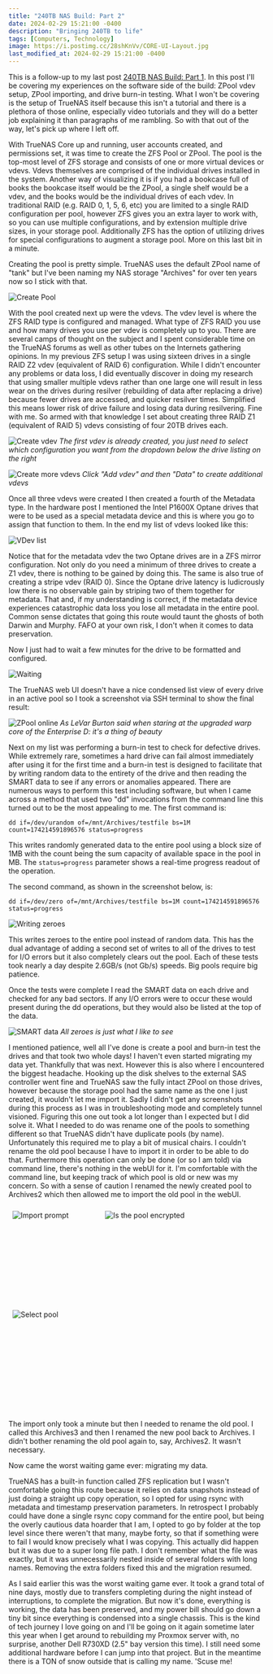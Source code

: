 ```yaml
---
title: "240TB NAS Build: Part 2"
date: 2024-02-29 15:21:00 -0400
description: "Bringing 240TB to life"
tags: [Computers, Technology]
image: https://i.postimg.cc/28shKnVv/CORE-UI-Layout.jpg
last_modified_at: 2024-02-29 15:21:00 -0400
---
```


<style>
    .div25 {
        float:left;
        padding: 10px 8px;
        width:25%;
        height:150px;
        overflow:hidden;   
    }
    .div33 {
        float:left;
        padding: 10px 8px;
        width:33%;
        height:175px;
        overflow:hidden;
        }
    .div50 {
        float:left;
        padding: 10px 8px;
        width:50%;
        height:200px;
        overflow:hidden;
        }
    .clear {
        clear:both;
        height:1.2em;
        margin-bottom:-1px;
    }
</style>

This is a follow-up to my last post [240TB NAS Build: Part 1](../240TB-NAS).  In this post I'll be covering my experiences on the software side of the build: ZPool vdev setup, ZPool importing, and drive burn-in testing.  What I won't be covering is the setup of TrueNAS itself because this isn't a tutorial and there is a plethora of those online, especially video tutorials and they will do a better job explaining it than paragraphs of me rambling.  So with that out of the way, let's pick up where I left off.

With TrueNAS Core up and running, user accounts created, and permissions set, it was time to create the ZFS Pool or ZPool.  The pool is the top-most level of ZFS storage and consists of one or more virtual devices or vdevs.  Vdevs themselves are comprised of the individual drives installed in the system.  Another way of visualizing it is if you had a bookcase full of books the bookcase itself would be the ZPool, a single shelf would be a vdev, and the books would be the individual drives of each vdev.  In traditional RAID (e.g. RAID 0, 1, 5, 6, etc) you are limited to a single RAID configuration per pool, however ZFS gives you an extra layer to work with, so you can use multiple configurations, and by extension multiple drive sizes, in your storage pool.  Additionally ZFS has the option of utilizing drives for special configurations to augment a storage pool.  More on this last bit in a minute.

Creating the pool is pretty simple.  TrueNAS uses the default ZPool name of "tank" but I've been naming my NAS storage "Archives" for over ten years now so I stick with that.

![Create Pool](https://i.postimg.cc/NM2bhdG8/True-NAS-createpool.png)

With the pool created next up were the vdevs.  The vdev level is where the ZFS RAID type is configured and managed.  What type of ZFS RAID you use and how many drives you use per vdev is completely up to you.  There are several camps of thought on the subject and I spent considerable time on the TrueNAS forums as well as other tubes on the Internets gathering opinions.  In my previous ZFS setup I was using sixteen drives in a single RAID Z2 vdev (equivalent of RAID 6) configuration.  While I didn't encounter any problems or data loss, I did eventually discover in doing my research that using smaller multiple vdevs rather than one large one will result in less wear on the drives during resilver (rebuilding of data after replacing a drive) because fewer drives are accessed, and quicker resilver times.  Simplified this means lower risk of drive failure and losing data during resilvering.  Fine with me.  So armed with that knowledge I set about creating three RAID Z1 (equivalent of RAID 5) vdevs consisting of four 20TB drives each.

![Create vdev](https://i.postimg.cc/nr82nqMy/True-NAS-createvdevs2.png)
*<i>The first vdev is already created, you just need to select which configuration you want from the dropdown below the drive listing on the right</i>*

![Create more vdevs](https://i.postimg.cc/fTNCF7GX/True-NAS-createvdevs3.png)
*<i>Click "Add vdev" and then "Data" to create additional vdevs</i>*

Once all three vdevs were created I then created a fourth of the Metadata type.  In the hardware post I mentioned the Intel P1600X Optane drives that were to be used as a special metadata device and this is where you go to assign that function to them.  In the end my list of vdevs looked like this:

![VDev list](https://i.postimg.cc/4yz5yn9m/True-NAS-createvdevs4.png)

Notice that for the metadata vdev the two Optane drives are in a ZFS mirror configuration.  Not only do you need a minimum of three drives to create a Z1 vdev, there is nothing to be gained by doing this.  The same is also true of creating a stripe vdev (RAID 0).  Since the Optane drive latency is ludicrously low there is no observable gain by striping two of them together for metadata.  That and, if my understanding is correct, if the metadata device experiences catastrophic data loss you lose all metadata in the entire pool.  Common sense dictates that going this route would taunt the ghosts of both Darwin and Murphy.  FAFO at your own risk, I don't when it comes to data preservation.

Now I just had to wait a few minutes for the drive to be formatted and configured.

![Waiting](https://i.postimg.cc/YqzRwG7P/True-NAS-createvdevs5.png)

The TrueNAS web UI doesn't have a nice condensed list view of every drive in an active pool so I took a screenshot via SSH terminal to show the final result:

![ZPool online](https://i.postimg.cc/ht4r4DPt/True-NAS-drivelist.png)
*<i>As LeVar Burton said when staring at the upgraded warp core of the Enterprise D: it's a thing of beauty</i>*

Next on my list was performing a burn-in test to check for defective drives.  While extremely rare, sometimes a hard drive can fail almost immediately after using it for the first time and a burn-in test is designed to facilitate that by writing random data to the entirety of the drive and then reading the SMART data to see if any errors or anomalies appeared.  There are numerous ways to perform this test including software, but when I came across a method that used two "dd" invocations from the command line this turned out to be the most appealing to me.  The first command is:

```dd if=/dev/urandom of=/mnt/Archives/testfile bs=1M count=174214591896576 status=progress```

This writes randomly generated data to the entire pool using a block size of 1MB with the count being the sum capacity of available space in the pool in MB.  The ```status=progress``` parameter shows a real-time progress readout of the operation.

The second command, as shown in the screenshot below, is:

```dd if=/dev/zero of=/mnt/Archives/testfile bs=1M count=174214591896576 status=progress```

![Writing zeroes](https://i.postimg.cc/yNky9LRq/True-NAS-drivetest1.png)

This writes zeroes to the entire pool instead of random data.  This has the dual advantage of adding a second set of writes to all of the drives to test for I/O errors but it also completely clears out the pool.  Each of these tests took nearly a day despite 2.6GB/s (not Gb/s) speeds.  Big pools require big patience.

Once the tests were complete I read the SMART data on each drive and checked for any bad sectors.  If any I/O errors were to occur these would present during the dd operations, but they would also be listed at the top of the data.

![SMART data](https://i.postimg.cc/j2rHpKFK/True-NAS-SMART.png)
*<i>All zeroes is just what I like to see</i>*

I mentioned patience, well all I've done is create a pool and burn-in test the drives and that took two whole days!  I haven't even started migrating my data yet.  Thankfully that was next.  However this is also where I encountered the biggest headache.  Hooking up the disk shelves to the external SAS controller went fine and TrueNAS saw the fully intact ZPool on those drives, however because the storage pool had the same name as the one I just created, it wouldn't let me import it.  Sadly I didn't get any screenshots during this process as I was in troubleshooting mode and completely tunnel visioned.  Figuring this one out took a lot longer than I expected but I did solve it.  What I needed to do was rename one of the pools to something different so that TrueNAS didn't have duplicate pools (by name).  Unfortunately this required me to play a bit of musical chairs.  I couldn't rename the old pool because I have to import it in order to be able to do that.  Furthermore this operation can only be done (or so I am told) via command line, there's nothing in the webUI for it.  I'm comfortable with the command line, but keeping track of which pool is old or new was my concern.  So with a sense of caution I renamed the newly created pool to Archives2 which then allowed me to import the old pool in the webUI.

<div class="div33"><img src="https://i.postimg.cc/zGdkVsVS/True-NAS-importpool1.png" alt="Import prompt"></div>
<div class="div33"><img src="https://i.postimg.cc/xCmGpqgt/True-NAS-importpool2.png" alt="Is the pool encrypted"></div>
<div class="div33"><img src="https://i.postimg.cc/MGNbY10n/True-NAS-importpool3.png" alt="Select pool"></div>
<div class="clear"></div>

The import only took a minute but then I needed to rename the old pool.  I called this Archives3 and then I renamed the new pool back to Archives.  I didn't bother renaming the old pool again to, say, Archives2.  It wasn't necessary.

Now came the worst waiting game ever: migrating my data.

TrueNAS has a built-in function called ZFS replication but I wasn't comfortable going this route because it relies on data snapshots instead of just doing a straight up copy operation, so I opted for using rsync with metadata and timestamp preservation parameters.  In retrospect I probably could have done a single rsync copy command for the entire pool, but being the overly cautious data hoarder that I am, I opted to go by folder at the top level since there weren't that many, maybe forty, so that if something were to fail I would know precisely what I was copying.  This actually did happen but it was due to a super long file path.  I don't remember what the file was exactly, but it was unnecessarily nested inside of several folders with long names.  Removing the extra folders fixed this and the migration resumed.

As I said earlier this was the worst waiting game ever.  It took a grand total of nine days, mostly due to transfers completing during the night instead of interruptions, to complete the migration.  But now it's done, everything is working, the data has been preserved, and my power bill should go down a tiny bit since everything is condensed into a single chassis.  This is the kind of tech journey I love going on and I'll be going on it again sometime later this year when I get around to rebuilding my Proxmox server with, no surprise, another Dell R730XD (2.5" bay version this time).  I still need some additional hardware before I can jump into that project.  But in the meantime there is a TON of snow outside that is calling my name.  'Scuse me!